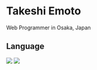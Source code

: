 # Takeshi Emoto

Web Programmer in Osaka, Japan

## Language

![](http://github-profile-summary-cards.vercel.app/api/cards/profile-details?username=takeshiemoto&theme=github)
![](http://github-profile-summary-cards.vercel.app/api/cards/most-commit-language?username=takeshiemoto&theme=github)


